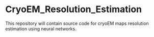 # CryoEM_Resolution_Estimation
This repository will contain source code for cryoEM maps resolution estimation using neural networks.
